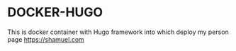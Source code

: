 # DOCKER-HUGO
This is docker container with Hugo framework into which deploy my person page https://shamuel.com
